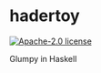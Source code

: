 # hadertoy

[![Apache-2.0 license](https://img.shields.io/badge/license-Apache--2.0-blue.svg)](LICENSE)

Glumpy in Haskell
